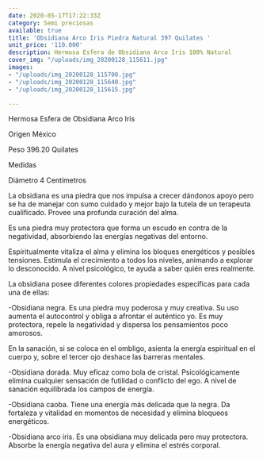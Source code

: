 ```yaml
---
date: 2020-05-17T17:22:33Z
category: Semi preciosas
available: true
title: 'Obsidiana Arco Iris Piedra Natural 397 Quilates '
unit_price: '110.000'
description: Hermosa Esfera de Obsidiana Arco Iris 100% Natural
cover_img: "/uploads/img_20200128_115611.jpg"
images:
- "/uploads/img_20200128_115700.jpg"
- "/uploads/img_20200128_115640.jpg"
- "/uploads/img_20200128_115615.jpg"

---
```

Hermosa Esfera de Obsidiana Arco Iris 

Origen México 

Peso 396.20 Quilates 

Medidas 

Diámetro 4 Centímetros 

La obsidiana es una piedra que nos impulsa a crecer dándonos apoyo pero se ha de manejar con sumo cuidado y mejor bajo la tutela de un terapeuta cualificado. Provee una profunda curación del alma.

Es una piedra muy protectora que forma un escudo en contra de la negatividad, absorbiendo las energías negativas del entorno. 

Espiritualmente vitaliza el alma y elimina los bloques energéticos y posibles tensiones. Estimula el crecimiento a todos los niveles, animando a explorar lo desconocido. A nivel psicológico, te ayuda a saber quién eres realmente.

La obsidiana posee diferentes colores propiedades específicas para cada una de ellas:

\-Obsidiana negra. Es una piedra muy poderosa y muy creativa. Su uso aumenta el autocontrol y obliga a afrontar el auténtico yo. Es muy protectora, repele la negatividad y dispersa los pensamientos poco amorosos.

En la sanación, si se coloca en el ombligo, asienta la energía espiritual en el cuerpo y, sobre el tercer ojo deshace las barreras mentales.

\-Obsidiana dorada. Muy eficaz como bola de cristal. Psicológicamente elimina cualquier sensación de futilidad o conflicto del ego. A nivel de sanación equilibrada los campos de energía.

\-Obsidiana caoba. Tiene una energía más delicada que la negra. Da fortaleza y vitalidad en momentos de necesidad y elimina bloqueos energéticos.

\-Obsidiana arco iris. Es una obsidiana muy delicada pero muy protectora. Absorbe la energía negativa del aura y elimina el estrés corporal.